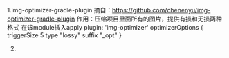 1.img-optimizer-gradle-plugin
摘自：https://github.com/chenenyu/img-optimizer-gradle-plugin
作用：压缩项目里面所有的图片，提供有损和无损两种格式
在该module插入apply plugin: 'img-optimizer'
optimizerOptions {
    triggerSize 5
    type "lossy"
    suffix "_opt"
}

2.